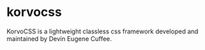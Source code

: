 # korvocss
KorvoCSS is a lightweight classless css framework developed and maintained by Devin Eugene Cuffee. 


